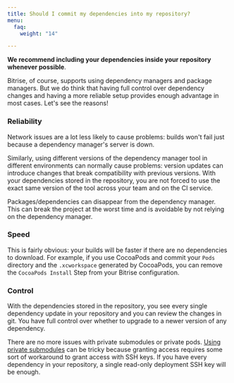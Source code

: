 ```yaml
---
title: Should I commit my dependencies into my repository?
menu:
  faq:
    weight: "14"

---
```

**We recommend including your dependencies inside your repository whenever possible**.

Bitrise, of course, supports using dependency managers and package managers. But we do think that having full control over dependency changes and having a more reliable setup provides enough advantage in most cases. Let's see the reasons!

### Reliability

Network issues are a lot less likely to cause problems: builds won't fail just because a dependency manager's server is down.

Similarly, using different versions of the dependency manager tool in different environments can normally cause problems: version updates can introduce changes that break compatibility with previous versions. With your dependencies stored in the repository, you are not forced to use the exact same version of the tool across your team and on the CI service.

Packages/dependencies can disappear from the dependency manager. This can break the project at the worst time and is avoidable by not relying on the dependency manager.

### Speed

This is fairly obvious: your builds will be faster if there are no dependencies to download. For example, if you use CocoaPods and commit your `Pods` directory and the `.xcworkspace` generated by CocoaPods, you can remove the `CocoaPods Install` Step from your Bitrise configuration.

### Control

With the dependencies stored in the repository, you see every single dependency update in your repository and you can review the changes in git. You have full control over whether to upgrade to a newer version of any dependency.

There are no more issues with private submodules or private pods. [Using private submodules](/faq/adding-projects-with-submodules/) can be tricky because granting access requires some sort of workaround to grant access with SSH keys. If you have every dependency in your repository, a single read-only deployment SSH key will be enough.
